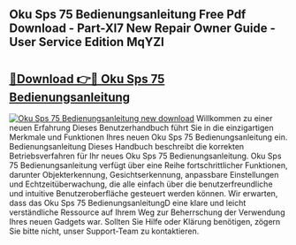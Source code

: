## Oku Sps 75 Bedienungsanleitung Free Pdf Download - Part-Xl7 New Repair Owner Guide - User Service Edition MqYZl

# <h2><a href="http://df1x46.blite.top/?on=Oku+Sps+75+Bedienungsanleitung">🔗Download 👉🔴 Oku Sps 75 Bedienungsanleitung</a></h2>

[![Oku Sps 75 Bedienungsanleitung new download](https://i.imgur.com/lujVjoI.png)](http://df1x46.blite.top/?on=Oku+Sps+75+Bedienungsanleitung)
Willkommen zu einer neuen Erfahrung Dieses Benutzerhandbuch führt Sie in die einzigartigen Merkmale und Funktionen Ihres neuen Oku Sps 75 Bedienungsanleitung ein. Bedienungsanleitung Dieses Handbuch beschreibt die korrekten Betriebsverfahren für Ihr neues Oku Sps 75 Bedienungsanleitung. Oku Sps 75 Bedienungsanleitung verfügt über eine Reihe fortschrittlicher Funktionen, darunter Objekterkennung, Gesichtserkennung, anpassbare Einstellungen und Echtzeitüberwachung, die alle einfach über die benutzerfreundliche und intuitive Benutzeroberfläche gesteuert werden können. Wir erwarten, dass das Oku Sps 75 BedienungsanleitungD eine klare und leicht verständliche Ressource auf Ihrem Weg zur Beherrschung der Verwendung Ihres neuen Gadgets war. Sollten Sie Hilfe oder Klärung benötigen, zögern Sie bitte nicht, unser Support-Team zu kontaktieren.
